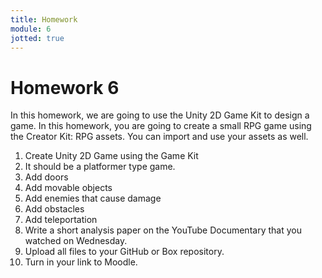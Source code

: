 ```yaml
---
title: Homework
module: 6
jotted: true
---
```


# Homework 6 

In this homework, we are going to use the Unity 2D Game Kit to design a game. In this homework, you are going to create a small RPG game using the Creator Kit: RPG assets. You can import and use your assets as well.
1.	Create Unity 2D Game using the Game Kit
2.	It should be a platformer type game.
3.	Add doors
4.	Add movable objects
5.	Add enemies that cause damage
6.	Add obstacles
7.	Add teleportation
8.	Write a short analysis paper on the YouTube Documentary that you watched on Wednesday.
9.	Upload all files to your GitHub or Box repository.
10.	Turn in your link to Moodle.


